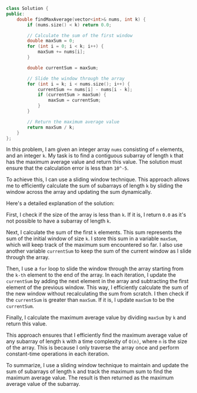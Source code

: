 ```cpp
class Solution {
public:
    double findMaxAverage(vector<int>& nums, int k) {
        if (nums.size() < k) return 0.0;

        // Calculate the sum of the first window
        double maxSum = 0;
        for (int i = 0; i < k; i++) {
            maxSum += nums[i];
        }

        double currentSum = maxSum;

        // Slide the window through the array
        for (int i = k; i < nums.size(); i++) {
            currentSum += nums[i] - nums[i - k];
            if (currentSum > maxSum) {
                maxSum = currentSum;
            }
        }

        // Return the maximum average value
        return maxSum / k;
    }
};
```
In this problem, I am given an integer array `nums` consisting of `n` elements, and an integer `k`. My task is to find a contiguous subarray of length `k` that has the maximum average value and return this value. The solution must ensure that the calculation error is less than `10^-5`.

To achieve this, I can use a sliding window technique. This approach allows me to efficiently calculate the sum of subarrays of length `k` by sliding the window across the array and updating the sum dynamically.

Here's a detailed explanation of the solution:

First, I check if the size of the array is less than `k`. If it is, I return `0.0` as it's not possible to have a subarray of length `k`.

Next, I calculate the sum of the first `k` elements. This sum represents the sum of the initial window of size `k`. I store this sum in a variable `maxSum`, which will keep track of the maximum sum encountered so far. I also use another variable `currentSum` to keep the sum of the current window as I slide through the array.

Then, I use a `for` loop to slide the window through the array starting from the `k-th` element to the end of the array. In each iteration, I update the `currentSum` by adding the next element in the array and subtracting the first element of the previous window. This way, I efficiently calculate the sum of the new window without recalculating the sum from scratch. I then check if the `currentSum` is greater than `maxSum`. If it is, I update `maxSum` to be the `currentSum`.

Finally, I calculate the maximum average value by dividing `maxSum` by `k` and return this value.

This approach ensures that I efficiently find the maximum average value of any subarray of length `k` with a time complexity of `O(n)`, where `n` is the size of the array. This is because I only traverse the array once and perform constant-time operations in each iteration.

To summarize, I use a sliding window technique to maintain and update the sum of subarrays of length `k` and track the maximum sum to find the maximum average value. The result is then returned as the maximum average value of the subarray.